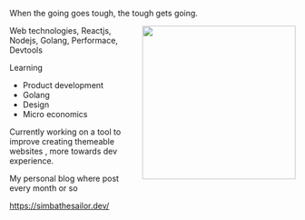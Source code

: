 When the going goes tough, the tough gets going.


<img align="right" src="/lazy.gif" width="270" height="270"/>



Web technologies, Reactjs, Nodejs, Golang, Performace, Devtools

Learning

- Product development
- Golang
- Design
- Micro economics


Currently working on a tool to improve creating themeable websites , more  towards dev 
experience.


My personal blog where post every month or so

https://simbathesailor.dev/



<!--
**simbathesailor/simbathesailor** is a ✨ _special_ ✨ repository because its `README.md` (this file) appears on your GitHub profile.

Here are some ideas to get you started:

- 🔭 I’m currently working on ...
- 🌱 I’m currently learning ...
- 👯 I’m looking to collaborate on ...
- 🤔 I’m looking for help with ...
- 💬 Ask me about ...
- 📫 How to reach me: ...
- 😄 Pronouns: ...
- ⚡ Fun fact: ...
-->





